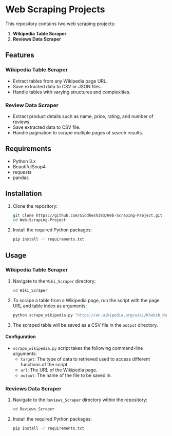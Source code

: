 # Web Scraping Projects

This repository contains two web scraping projects:
1. **Wikipedia Table Scraper**
2. **Reviews Data Scraper**

## Features

### Wikipedia Table Scraper

- Extract tables from any Wikipedia page URL.
- Save extracted data to CSV or JSON files.
- Handle tables with varying structures and complexities.

### Review Data Scraper

- Extract product details such as name, price, rating, and number of reviews.
- Save extracted data to CSV file.
- Handle pagination to scrape multiple pages of search results.

## Requirements

- Python 3.x
- BeautifulSoup4
- requests
- pandas

## Installation

1. Clone the repository:

    ```bash
    git clone https://github.com/Siddhesh393/Web-Scraping-Project.git
    cd Web-Scraping-Project
    ```

2. Install the required Python packages:

    ```bash
    pip install -r requirements.txt
    ```

## Usage

### Wikipedia Table Scraper

1. Navigate to the `Wiki_Scraper` directory:

    ```bash
    cd Wiki_Scraper
    ```

2. To scrape a table from a Wikipedia page, run the script with the page URL and table index as arguments:

    ```bash
    python scrape_wikipedia.py "https://en.wikipedia.org/wiki/Khabib_Nurmagomedov" 0
    ```

3. The scraped table will be saved as a CSV file in the `output` directory.

#### Configuration

- `scrape_wikipedia.py` script takes the following command-line arguments:
  - `target`: The type of data to retrieved used to access different functions of the script.
  - `url`: The URL of the Wikipedia page.
  - `output`: The name of the file to be saved in.


### Reviews Data Scraper

1. Navigate to the `Reviews_Scraper` directory within the repository:

    ```bash
    cd Reviews_Scraper
    ```

2. Install the required Python packages:

    ```bash
    pip install -r requirements.txt
    ```





